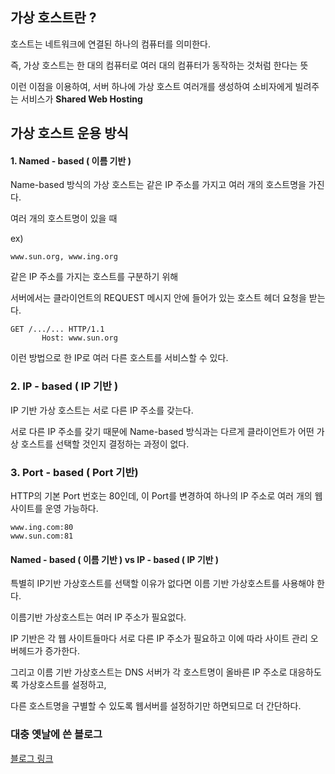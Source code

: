 ## 가상 호스트란 ?

호스트는 네트워크에 연결된 하나의 컴퓨터를 의미한다.

즉, 가상 호스트는 한 대의 컴퓨터로 여러 대의 컴퓨터가 동작하는 것처럼 한다는 뜻

이런 이점을 이용하여, 서버 하나에 가상 호스트 여러개를 생성하여 소비자에게 빌려주는 서비스가 **Shared Web Hosting**

## 가상 호스트 운용 방식

#### 1\. Named - based ( 이름 기반 )

Name-based 방식의 가상 호스트는 같은 IP 주소를 가지고 여러 개의 호스트명을 가진다.

여러 개의 호스트명이 있을 때

ex)

```
www.sun.org, www.ing.org
```

같은 IP 주소를 가지는 호스트를 구분하기 위해

서버에서는 클라이언트의 REQUEST 메시지 안에 들어가 있는 호스트 헤더 요청을 받는다.

```
GET /.../... HTTP/1.1
       Host: www.sun.org
```

이런 방법으로 한 IP로 여러 다른 호스트를 서비스할 수 있다.

### 2\. IP - based ( IP 기반 )

IP 기반 가상 호스트는 서로 다른 IP 주소를 갖는다.

서로 다른 IP 주소를 갖기 때문에 Name-based 방식과는 다르게 클라이언트가 어떤 가상 호스트를 선택할 것인지 결정하는 과정이 없다.

### 3\. Port - based ( Port 기반)

HTTP의 기본 Port 번호는 80인데, 이 Port를 변경하여 하나의 IP 주소로 여러 개의 웹사이트를 운영 가능하다.

```
www.ing.com:80
www.sun.com:81
```

#### Named - based ( 이름 기반 ) vs IP - based ( IP 기반 )

특별히 IP기반 가상호스트를 선택할 이유가 없다면 이름 기반 가상호스트를 사용해야 한다.

이름기반 가상호스트는 여러 IP 주소가 필요없다.

IP 기반은 각 웹 사이트들마다 서로 다른 IP 주소가 필요하고 이에 따라 사이트 관리 오버헤드가 증가한다.

그리고 이름 기반 가상호스트는 DNS 서버가 각 호스트명이 올바른 IP 주소로 대응하도록 가상호스트를 설정하고,

다른 호스트명을 구별할 수 있도록 웹서버를 설정하기만 하면되므로 더 간단하다.


### 대충 옛날에 쓴 블로그

[블로그 링크](https://park-algorithm.tistory.com/entry/Sub-Domain-적용하기?category=1227983)